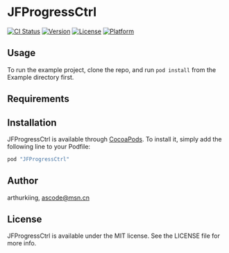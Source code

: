 # JFProgressCtrl

[![CI Status](http://img.shields.io/travis/arthurkiing/JFProgressCtrl.svg?style=flat)](https://travis-ci.org/arthurkiing/JFProgressCtrl)
[![Version](https://img.shields.io/cocoapods/v/JFProgressCtrl.svg?style=flat)](http://cocoapods.org/pods/JFProgressCtrl)
[![License](https://img.shields.io/cocoapods/l/JFProgressCtrl.svg?style=flat)](http://cocoapods.org/pods/JFProgressCtrl)
[![Platform](https://img.shields.io/cocoapods/p/JFProgressCtrl.svg?style=flat)](http://cocoapods.org/pods/JFProgressCtrl)

## Usage

To run the example project, clone the repo, and run `pod install` from the Example directory first.

## Requirements

## Installation

JFProgressCtrl is available through [CocoaPods](http://cocoapods.org). To install
it, simply add the following line to your Podfile:

```ruby
pod "JFProgressCtrl"
```

## Author

arthurkiing, ascode@msn.cn

## License

JFProgressCtrl is available under the MIT license. See the LICENSE file for more info.
